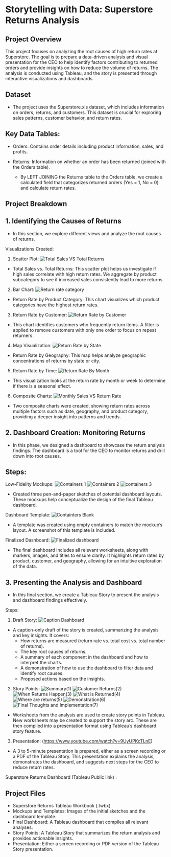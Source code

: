 # Storytelling with Data: Superstore Returns Analysis

## Project Overview
This project focuses on analyzing the root causes of high return rates at Superstore. The goal is to prepare a data-driven analysis and visual presentation for the CEO to help identify factors contributing to returned orders and provide insights on how to reduce the volume of returns. The analysis is conducted using Tableau, and the story is presented through interactive visualizations and dashboards.

## Dataset

  - The project uses the Superstore.xls dataset, which includes information on orders, returns, and customers. This dataset is crucial for exploring sales patterns, customer behavior, and return rates.

## Key Data Tables:

  - Orders: Contains order details including product information, sales, and profits.
  - Returns: Information on whether an order has been returned (joined with the Orders table).

    - By LEFT JOINING the Returns table to the Orders table, we create a calculated field that categorizes returned orders (Yes = 1, No = 0) and calculate return rates.

## Project Breakdown

 ##  1. Identifying the Causes of Returns
  - In this section, we explore different views and analyze the root causes of returns.

 Visualizations Created:

  1. Scatter Plot:
![Total Sales VS Total Returns](https://github.com/user-attachments/assets/825d0237-38ae-44b1-a39c-f9ce89ed29b0)

  - Total Sales vs. Total Returns: This scatter plot helps us investigate if high sales correlate with high return rates. We aggregate by product subcategory to see if increased sales consistently lead to more returns.

  2. Bar Chart:
![Return rate category](https://github.com/user-attachments/assets/d90b56a5-7f80-4081-ba1f-7dc71031f765)

  - Return Rate by Product Category: This chart visualizes which product categories have the highest return rates.

  3. Return Rate by Customer:
![Return Rate by Customer](https://github.com/user-attachments/assets/6105e771-99d6-418c-875a-823c28e427ed)

  - This chart identifies customers who frequently return items. A filter is applied to remove customers with only one order to focus on repeat returners.

  4. Map Visualization:
![Return Rate by State](https://github.com/user-attachments/assets/e8acaf56-17ef-4365-9bc9-c1859c276169)

  - Return Rate by Geography: This map helps analyze geographic concentrations of returns by state or city.

  5. Return Rate by Time:
![Return Rate By Month](https://github.com/user-attachments/assets/7ec21b37-19b5-4ab7-a01d-f102d4d1355e)

  - This visualization looks at the return rate by month or week to determine if there is a seasonal effect.

  6. Composite Charts:
![Monthly Sales VS Return Rate](https://github.com/user-attachments/assets/128a05b9-cb2e-487e-9d49-5d6fa942e983)

  - Two composite charts were created, showing return rates across multiple factors such as date, geography, and product category, providing a deeper insight into patterns and trends.

## 2. Dashboard Creation: Monitoring Returns

  - In this phase, we designed a dashboard to showcase the return analysis findings. The dashboard is a tool for the CEO to monitor returns and drill down into root causes.

## Steps:

Low-Fidelity Mockups:
![Containers 1](https://github.com/user-attachments/assets/e4575246-b081-4b74-8400-d249e2369384)
![Containers 2](https://github.com/user-attachments/assets/45956711-4c0d-4a96-a62e-905a043480d9)
![containers 3](https://github.com/user-attachments/assets/29eef8d6-2d55-45ab-8280-690460b56f65)


  - Created three pen-and-paper sketches of potential dashboard layouts. These mockups help conceptualize the design of the final Tableau dashboard.

Dashboard Template:
![Containters Blank](https://github.com/user-attachments/assets/675917b9-b622-460e-9b60-8ee2bd86aab2)


  - A template was created using empty containers to match the mockup’s layout. A screenshot of this template is included.

Finalized Dashboard:
![Finalized dashboard](https://github.com/user-attachments/assets/68fd2cd1-92f3-4867-af09-af6ec02113d9)

- The final dashboard includes all relevant worksheets, along with markers, images, and titles to ensure clarity. It highlights return rates by product, customer, and geography, allowing for an intuitive exploration of the data.


## 3. Presenting the Analysis and Dashboard

- In this final section, we create a Tableau Story to present the analysis and dashboard findings effectively.

Steps:

1. Draft Story:
 ![Caption Dashboard](https://github.com/user-attachments/assets/164330e0-1d2b-4b73-a8c0-34d3e96d89a4)

  - A caption-only draft of the story is created, summarizing the analysis and key insights. It covers:
    - How returns are measured (return rate vs. total cost vs. total number of returns).
    - The key root causes of returns.
    - A summary of each component in the dashboard and how to interpret the charts.
    - A demonstration of how to use the dashboard to filter data and identify root causes.
    - Proposed actions based on the insights.

2. Story Points:
![Summary(1)](https://github.com/user-attachments/assets/1af67a05-7a8d-42fe-bf85-0bdef84c5887)
![Customer Returns(2)](https://github.com/user-attachments/assets/76203d9f-c0f5-4adc-8ccb-4cb0278f4a77)
![When Returns Happen(3)](https://github.com/user-attachments/assets/f92bdc05-6f97-4aee-ad94-da823dc416e3)
![What is Returned(4)](https://github.com/user-attachments/assets/c9331f93-fc46-4aa5-9f4f-47494b16ea9a)
![Where are returns(5)](https://github.com/user-attachments/assets/e2ec3b94-6418-4133-8f58-4ce5c3071ce6)
![Demonstration(6)](https://github.com/user-attachments/assets/7093873d-6607-4dce-966a-921adb307d4c)
![Final Thoughts and Implementation(7)](https://github.com/user-attachments/assets/8965fdc8-deb7-432d-94a6-e54a929daf8a)

  - Worksheets from the analysis are used to create story points in Tableau. New worksheets may be created to support the story arc. These are then compiled into a presentation format using Tableau’s dashboard story feature.

3. Presentation:
(https://www.youtube.com/watch?v=9UyUPKcTLnE)

  - A 3 to 5-minute presentation is prepared, either as a screen recording or a PDF of the Tableau Story. This presentation explains the analysis, demonstrates the dashboard, and suggests next steps for the CEO to reduce return rates.


Superstore Returns Dashboard (Tableau Public link) : 


## Project Files

- Superstore Returns Tableau Workbook (.twbx)
- Mockups and Templates: Images of the initial sketches and the dashboard template.
- Final Dashboard: A Tableau dashboard that compiles all relevant analyses.
- Story Points: A Tableau Story that summarizes the return analysis and provides actionable insights.
- Presentation: Either a screen recording or PDF version of the Tableau Story presentation.
